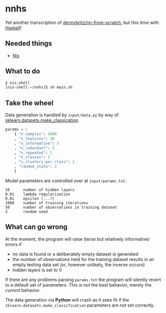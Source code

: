 # nnhs

Yet another transcription of [dennybritz/nn-from-scratch](https://github.com/dennybritz/nn-from-scratch/blob/master/nn_from_scratch.py), but this time with [Haskell](https://stackoverflow.com/questions/775726/whats-the-fuss-about-haskell)!

Needed things
---
 - [Nix](https://nixos.org/nix/)

What to do
---
```bash
$ nix-shell
[nix-shell:~/nnhs]$ sh main.sh
```

Take the wheel
---
Data generation is handled by `input/data.py` by way of [sklearn.datasets.make_classication](https://scikit-learn.org/stable/modules/generated/sklearn.datasets.make_classification.html).

```python
params = \
    { "n_samples": 1000
    , "n_features": 20
    , "n_informative": 5
    , "n_redundant": 2
    , "n_repeated": 1
    , "n_classes": 2
    , "n_clusters_per_class": 2
    , "random_state": 2
    }
```

Model parameters are controlled over at `input/params.txt`.
```
10      number of hidden layers
0.01    lambda regularization
0.01    epsilon (...?)
1000    number of training iterations
50      number of observations in training dataset
2       random seed
```

What can go wrong
---
At the moment, the program will raise (terse but relatively informative) errors if
* no data is found or a deliberately empty dataset is generated
* the number of observations held for the training dataset results in an empty testing data set (or, however unlikely, the inverse occurs)
* hidden layers is set to 0

If there are any problems parsing `params.txt` the program will silently revert to a default set of parameters. This is not the best behavior, merely the *current* behavior.

The data generation via **Python** will crash as it sees fit if the `sklearn.datasets.make_classification` parameters are not set correctly.
